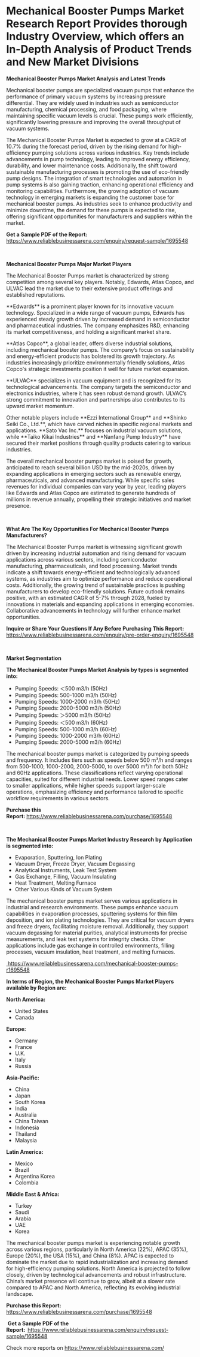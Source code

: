 <p><h1>Mechanical Booster Pumps Market Research Report Provides thorough Industry Overview, which offers an In-Depth Analysis of Product Trends and New Market Divisions</h1></p><p><strong>Mechanical Booster Pumps Market Analysis and Latest Trends</strong></p>
<p><p>Mechanical booster pumps are specialized vacuum pumps that enhance the performance of primary vacuum systems by increasing pressure differential. They are widely used in industries such as semiconductor manufacturing, chemical processing, and food packaging, where maintaining specific vacuum levels is crucial. These pumps work efficiently, significantly lowering pressure and improving the overall throughput of vacuum systems.</p><p>The Mechanical Booster Pumps Market is expected to grow at a CAGR of 10.7% during the forecast period, driven by the rising demand for high-efficiency pumping solutions across various industries. Key trends include advancements in pump technology, leading to improved energy efficiency, durability, and lower maintenance costs. Additionally, the shift toward sustainable manufacturing processes is promoting the use of eco-friendly pump designs. The integration of smart technologies and automation in pump systems is also gaining traction, enhancing operational efficiency and monitoring capabilities. Furthermore, the growing adoption of vacuum technology in emerging markets is expanding the customer base for mechanical booster pumps. As industries seek to enhance productivity and minimize downtime, the demand for these pumps is expected to rise, offering significant opportunities for manufacturers and suppliers within the market.</p></p>
<p><strong>Get a Sample PDF of the Report:&nbsp;</strong> <a href="https://www.reliablebusinessarena.com/enquiry/request-sample/1695548?utm_campaign=1932&utm_medium=2&utm_source=Github&utm_content=ia&utm_term=08012025&utm_id=mechanical-booster-pumps">https://www.reliablebusinessarena.com/enquiry/request-sample/1695548</a></p>
<p>&nbsp;</p>
<p><strong>Mechanical Booster Pumps Major Market Players</strong></p>
<p><p>The Mechanical Booster Pumps market is characterized by strong competition among several key players. Notably, Edwards, Atlas Copco, and ULVAC lead the market due to their extensive product offerings and established reputations.</p><p>**Edwards** is a prominent player known for its innovative vacuum technology. Specialized in a wide range of vacuum pumps, Edwards has experienced steady growth driven by increased demand in semiconductor and pharmaceutical industries. The company emphasizes R&D, enhancing its market competitiveness, and holding a significant market share.</p><p>**Atlas Copco**, a global leader, offers diverse industrial solutions, including mechanical booster pumps. The company’s focus on sustainability and energy-efficient products has bolstered its growth trajectory. As industries increasingly prioritize environmentally friendly solutions, Atlas Copco's strategic investments position it well for future market expansion.</p><p>**ULVAC** specializes in vacuum equipment and is recognized for its technological advancements. The company targets the semiconductor and electronics industries, where it has seen robust demand growth. ULVAC’s strong commitment to innovation and partnerships also contributes to its upward market momentum.</p><p>Other notable players include **Ezzi International Group** and **Shinko Seiki Co., Ltd.**, which have carved niches in specific regional markets and applications. **Sato Vac Inc.** focuses on industrial vacuum solutions, while **Taiko Kikai Industries** and **Nanfang Pump Industry** have secured their market positions through quality products catering to various industries.</p><p>The overall mechanical booster pumps market is poised for growth, anticipated to reach several billion USD by the mid-2020s, driven by expanding applications in emerging sectors such as renewable energy, pharmaceuticals, and advanced manufacturing. While specific sales revenues for individual companies can vary year by year, leading players like Edwards and Atlas Copco are estimated to generate hundreds of millions in revenue annually, propelling their strategic initiatives and market presence.</p></p>
<p>&nbsp;</p>
<p><strong>What Are The Key Opportunities For Mechanical Booster Pumps Manufacturers?</strong></p>
<p><p>The Mechanical Booster Pumps market is witnessing significant growth driven by increasing industrial automation and rising demand for vacuum applications across various sectors, including semiconductor manufacturing, pharmaceuticals, and food processing. Market trends indicate a shift towards energy-efficient and technologically advanced systems, as industries aim to optimize performance and reduce operational costs. Additionally, the growing trend of sustainable practices is pushing manufacturers to develop eco-friendly solutions. Future outlook remains positive, with an estimated CAGR of 5-7% through 2028, fueled by innovations in materials and expanding applications in emerging economies. Collaborative advancements in technology will further enhance market opportunities.</p></p>
<p><strong>Inquire or Share Your Questions If Any Before Purchasing This Report:</strong> <a href="https://www.reliablebusinessarena.com/enquiry/pre-order-enquiry/1695548?utm_campaign=1932&utm_medium=2&utm_source=Github&utm_content=ia&utm_term=08012025&utm_id=mechanical-booster-pumps">https://www.reliablebusinessarena.com/enquiry/pre-order-enquiry/1695548</a></p>
<p>&nbsp;</p>
<p><strong>Market Segmentation</strong></p>
<p><strong>The Mechanical Booster Pumps Market Analysis by types is segmented into:</strong></p>
<p><ul><li>Pumping Speeds: ＜500 m3/h (50Hz)</li><li>Pumping Speeds: 500-1000 m3/h (50Hz)</li><li>Pumping Speeds: 1000-2000 m3/h (50Hz)</li><li>Pumping Speeds: 2000-5000 m3/h (50Hz)</li><li>Pumping Speeds: ＞5000 m3/h (50Hz)</li><li>Pumping Speeds: ＜500 m3/h (60Hz)</li><li>Pumping Speeds: 500-1000 m3/h (60Hz)</li><li>Pumping Speeds: 1000-2000 m3/h (60Hz)</li><li>Pumping Speeds: 2000-5000 m3/h (60Hz)</li></ul></p>
<p><p>The mechanical booster pumps market is categorized by pumping speeds and frequency. It includes tiers such as speeds below 500 m³/h and ranges from 500-1000, 1000-2000, 2000-5000, to over 5000 m³/h for both 50Hz and 60Hz applications. These classifications reflect varying operational capacities, suited for different industrial needs. Lower speed ranges cater to smaller applications, while higher speeds support larger-scale operations, emphasizing efficiency and performance tailored to specific workflow requirements in various sectors.</p></p>
<p><strong>Purchase this Report:&nbsp;</strong><a href="https://www.reliablebusinessarena.com/purchase/1695548?utm_campaign=1932&utm_medium=2&utm_source=Github&utm_content=ia&utm_term=08012025&utm_id=mechanical-booster-pumps">https://www.reliablebusinessarena.com/purchase/1695548</a></p>
<p>&nbsp;</p>
<p><strong>The Mechanical Booster Pumps Market Industry Research by Application is segmented into:</strong></p>
<p><ul><li>Evaporation, Sputtering, Ion Plating</li><li>Vacuum Dryer, Freeze Dryer, Vacuum Degassing</li><li>Analytical Instruments, Leak Test System</li><li>Gas Exchange, Filling, Vacuum Insulating</li><li>Heat Treatment, Melting Furnace</li><li>Other Various Kinds of Vacuum System</li></ul></p>
<p><p>The mechanical booster pumps market serves various applications in industrial and research environments. These pumps enhance vacuum capabilities in evaporation processes, sputtering systems for thin film deposition, and ion plating technologies. They are critical for vacuum dryers and freeze dryers, facilitating moisture removal. Additionally, they support vacuum degassing for material purities, analytical instruments for precise measurements, and leak test systems for integrity checks. Other applications include gas exchange in controlled environments, filling processes, vacuum insulation, heat treatment, and melting furnaces.</p></p>
<p><a href="https://www.reliablebusinessarena.com/mechanical-booster-pumps-r1695548?utm_campaign=1932&utm_medium=2&utm_source=Github&utm_content=ia&utm_term=08012025&utm_id=mechanical-booster-pumps">&nbsp;https://www.reliablebusinessarena.com/mechanical-booster-pumps-r1695548</a></p>
<p><strong>In terms of Region, the Mechanical Booster Pumps Market Players available by Region are:</strong></p>
<p>
    <p> <strong> North America: </strong>
        <ul>
            <li>United States</li>
            <li>Canada</li>
        </ul>
        </p> 
    <p> <strong> Europe: </strong>
        <ul>
            <li>Germany</li>
            <li>France</li>
            <li>U.K.</li>
            <li>Italy</li>
            <li>Russia</li>
        </ul>
        </p> 
    <p> <strong> Asia-Pacific: </strong>
        <ul>
            <li>China</li>
            <li>Japan</li>
            <li>South Korea</li>
            <li>India</li>
            <li>Australia</li>
            <li>China Taiwan</li>
            <li>Indonesia</li>
            <li>Thailand</li>
            <li>Malaysia</li>
        </ul>
        </p> 
    <p> <strong> Latin America: </strong>
        <ul>
            <li>Mexico</li>
            <li>Brazil</li>
            <li>Argentina Korea</li>
            <li>Colombia</li>
        </ul>
        </p> 
    <p> <strong> Middle East & Africa: </strong>
        <ul>
            <li>Turkey</li>
            <li>Saudi</li>
            <li>Arabia</li>
            <li>UAE</li>
            <li>Korea</li>
        </ul>
    </p>
    </p>
<p><p>The mechanical booster pumps market is experiencing notable growth across various regions, particularly in North America (22%), APAC (35%), Europe (20%), the USA (15%), and China (8%). APAC is expected to dominate the market due to rapid industrialization and increasing demand for high-efficiency pumping solutions. North America is projected to follow closely, driven by technological advancements and robust infrastructure. China’s market presence will continue to grow, albeit at a slower rate compared to APAC and North America, reflecting its evolving industrial landscape.</p></p>
<p><strong>Purchase this Report: </strong><a href="https://www.reliablebusinessarena.com/purchase/1695548?utm_campaign=1932&utm_medium=2&utm_source=Github&utm_content=ia&utm_term=08012025&utm_id=mechanical-booster-pumps">https://www.reliablebusinessarena.com/purchase/1695548</a></p>
<p>&nbsp;<strong>Get a Sample PDF of the Report:&nbsp;&nbsp;</strong><a href="https://www.reliablebusinessarena.com/enquiry/request-sample/1695548?utm_campaign=1932&utm_medium=2&utm_source=Github&utm_content=ia&utm_term=08012025&utm_id=mechanical-booster-pumps">https://www.reliablebusinessarena.com/enquiry/request-sample/1695548</a></p>
<p><strong></strong></p>
<p>Check more reports on <a href="https://www.reliablebusinessarena.com/?utm_campaign=1932&utm_medium=2&utm_source=Github&utm_content=ia&utm_term=08012025&utm_id=mechanical-booster-pumps">https://www.reliablebusinessarena.com/</a></p>